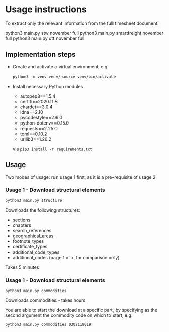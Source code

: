 # Usage instructions

To extract only the relevant information from the full timesheet document:

python3 main.py stw november full
python3 main.py smartfreight november full
python3 main.py ott november full

## Implementation steps

- Create and activate a virtual environment, e.g.

  `python3 -m venv venv/`
  `source venv/bin/activate`

- Install necessary Python modules 

  - autopep8==1.5.4
  - certifi==2020.11.8
  - chardet==3.0.4
  - idna==2.10
  - pycodestyle==2.6.0
  - python-dotenv==0.15.0
  - requests==2.25.0
  - toml==0.10.2
  - urllib3==1.26.2

  via `pip3 install -r requirements.txt`


## Usage

Two modes of usage: run usage 1 first, as it is a pre-requisite of usage 2

### Usage 1 - Download structural elements

`python3 main.py structure`

Downloads the following structures:

- sections
- chapters
- search_references
- geographical_areas
- footnote_types
- certificate_types
- additional_code_types
- additional_codes (page 1 of x, for comparison only)

Takes 5 minutes

### Usage 1 - Download structural elements

`python3 main.py commodities`

Downloads commodities - takes hours

You are able to start the download at a specific part, by specifying as the second argument the commodity code on which to start, e.g.

`python3 main.py commodities 0302118019`